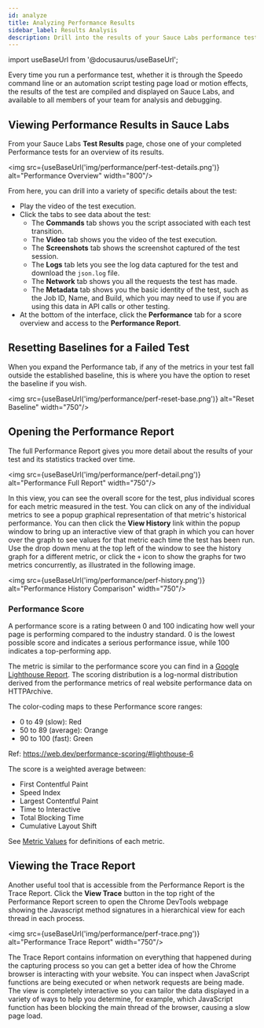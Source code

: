```yaml
---
id: analyze
title: Analyzing Performance Results
sidebar_label: Results Analysis
description: Drill into the results of your Sauce Labs performance testing to isolate and identify sources of performance degradation.
---
```


import useBaseUrl from '@docusaurus/useBaseUrl';

Every time you run a performance test, whether it is through the Speedo command line or an automation script testing page load or motion effects, the results of the test are compiled and displayed on Sauce Labs, and available to all members of your team for analysis and debugging.

## Viewing Performance Results in Sauce Labs

From your Sauce Labs **Test Results** page, chose one of your completed Performance tests for an overview of its results.

<img src={useBaseUrl('img/performance/perf-test-details.png')} alt="Performance Overview" width="800"/>

From here, you can drill into a variety of specific details about the test:

- Play the video of the test execution.
- Click the tabs to see data about the test:
  - The **Commands** tab shows you the script associated with each test transition.
  - The **Video** tab shows you the video of the test execution.
  - The **Screenshots** tab shows the screenshot captured of the test session.
  - The **Logs** tab lets you see the log data captured for the test and download the `json.log` file.
  - The **Network** tab shows you all the requests the test has made.
  - The **Metadata** tab shows you the basic identity of the test, such as the Job ID, Name, and Build, which you may need to use if you are using this data in API calls or other testing.
- At the bottom of the interface, click the **Performance** tab for a score overview and access to the **Performance Report**.

## Resetting Baselines for a Failed Test

When you expand the Performance tab, if any of the metrics in your test fall outside the established baseline, this is where you have the option to reset the baseline if you wish.

<img src={useBaseUrl('img/performance/perf-reset-base.png')} alt="Reset Baseline" width="750"/>

## Opening the Performance Report

The full Performance Report gives you more detail about the results of your test and its statistics tracked over time.

<img src={useBaseUrl('img/performance/perf-detail.png')} alt="Performance Full Report" width="750"/>

In this view, you can see the overall score for the test, plus individual scores for each metric measured in the test. You can click on any of the individual metrics to see a popup graphical representation of that metric's historical performance. You can then click the **View History** link within the popup window to bring up an interactive view of that graph in which you can hover over the graph to see values for that metric each time the test has been run. Use the drop down menu at the top left of the window to see the history graph for a different metric, or click the `+` icon to show the graphs for two metrics concurrently, as illustrated in the following image.

<img src={useBaseUrl('img/performance/perf-history.png')} alt="Performance History Comparison" width="750"/>

### Performance Score

A performance score is a rating between 0 and 100 indicating how well your page is performing compared to the industry standard. 0 is the lowest possible score and indicates a serious performance issue, while 100 indicates a top-performing app.

The metric is similar to the performance score you can find in a [Google Lighthouse Report](https://developers.google.com/web/tools/lighthouse). The scoring distribution is a log-normal distribution derived from the performance metrics of real website performance data on HTTPArchive.

The color-coding maps to these Performance score ranges:

- 0 to 49 (slow): Red
- 50 to 89 (average): Orange
- 90 to 100 (fast): Green

Ref: https://web.dev/performance-scoring/#lighthouse-6

The score is a weighted average between:

- First Contentful Paint
- Speed Index
- Largest Contentful Paint
- Time to Interactive
- Total Blocking Time
- Cumulative Layout Shift

See [Metric Values](/performance/one-page.md#metric-values) for definitions of each metric.

## Viewing the Trace Report

Another useful tool that is accessible from the Performance Report is the Trace Report. Click the **View Trace** button in the top right of the Performance Report screen to open the Chrome DevTools webpage showing the Javascript method signatures in a hierarchical view for each thread in each process.

<img src={useBaseUrl('img/performance/perf-trace.png')} alt="Performance Trace Report" width="750"/>

The Trace Report contains information on everything that happened during the capturing process so you can get a better idea of how the Chrome browser is interacting with your website. You can inspect when JavaScript functions are being executed or when network requests are being made. The view is completely interactive so you can tailor the data displayed in a variety of ways to help you determine, for example, which JavaScript function has been blocking the main thread of the browser, causing a slow page load.
